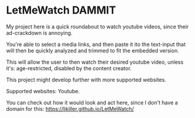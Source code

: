 # LetMeWatch DAMMIT

My project here is a quick roundabout to watch youtube videos, since their ad-crackdown is annoying.

You're able to select a media links, and then paste it ito the text-input that will then be quickly analyzed and trimmed to fit the embedded version.

This will allow the user to then watch their desired youtube video, unless it's: age-restricted, disabled by the content creator.

This project might develop further with more supported websites.

Supported websites:
Youtube.

You can check out how it would look and act here, since I don't have a domain for this: https://ljkiller.github.io/LetMeWatch/
